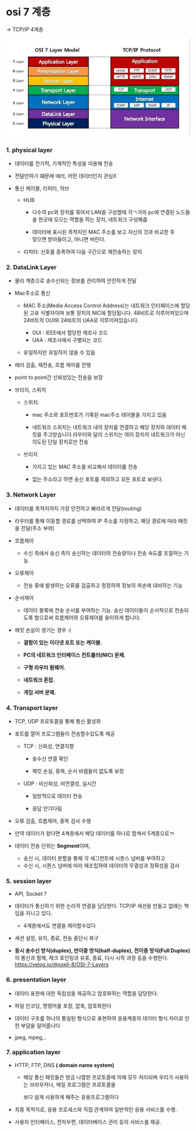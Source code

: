 # osi 7 계층

-> TCP/IP 4계층

![](tcp_ip_assets/2023-06-22-09-44-48-image.png)

### 1. physical layer

- 데이터를 전기적, 기계적인 특성을 이용해 전송

- 전달만하기 떄문에 애러, 어떤 데이터인지 관심X

- 통신 케이블, 리피터, 허브
  
  - HUB
    
    - 다수의 pc와 장치를 묶어서 LAN을 구성할때 각ㄱ가의 pc에 연결된 노드들을 한곳에 모으는 역할을 하는 장치, 네트워크 구성해줌
    
    - 데이터에 표시된 목적지인 MAC 주소를 보고 자신의 것과 비교한 후  
      맞으면 받아들이고, 아니면 버린다.
  
  - 리피터: 신호를 증폭하여 다음 구간으로 재전송하는 장치

### 2. DataLink Layer

- 물리 계층으로 송수신되는 정보를 관리하여 안전하게 전달

- Mac주소로 통신
  
  - MAC 주소(Media Access Control Address)는 네트워크 인터페이스에 할당된 고유
    식별자이며 보통 장치의 NIC에 할당됩니다.
    48비트로 이루어져있으며 24비트의 OUI와 24비트의 UAA로 이루어져있습니다.
    
    - OUI : IEEE에서 할당한 제조사 코드
    - UAA : 제조사에서 구별되는 코드
  
  - 유일하지만 유일하지 않을 수 있음

- 에러 검출, 재전송, 흐름 제어를 진행

- point to point간 신뢰성있는 전송을 보장

- 브리지, 스위치
  
  - 스위치:
    
    - mac 주소와 포트번호가 기록된 mac주소 테이블을 가지고 있음
    
    - 네트워크 스위치는 네트워크 내의 장치를 연결하고 해당 장치와 데이터 패킷을 주고받습니다.라우터와 달리 스위치는 여러 장치의 네트워크가 아닌 의도된 단일 장치로만 전송
  
  - 브리지
    
    - 가지고 있는 MAC 주소를 비교해서 데이터를 전송
    
    - 없는 주소라고 하면 송신 포트를 제외하고 모든 포트로 보낸다.  

### 3. Network Layer

- 데이터를 목적지까지 가장 안전하고 빠라르게 전달(routing)

- 라우터를 통해 이동할 경로를 선택하여 IP 주소를 지정하고, 해당 경로에 따라 패킷을 전달(주소 부여)

- 흐름제어
  
  - 수신 측에서 송신 측이 송신하는 데이터의 전송량이나 전송 속도를 조절하는 기능

- 오류제어
  
  - 전송 중에 발생하는 오류를 검출하고 정정하여 정보의 파손에 대비하는 기능

- 순서제어
  
  - 데이터 블록에 전송 순서를 부여하는 기능. 송신 데이터들이 순서적으로 전송되도록 함으로써 흐름제어와 오류제어를 용이하게 합니다.

- 패킷 손실이 생기는 경우 :(
  
  - **결함이 있는 이더넷 포트 또는 케이블.**
  
  - **PC의 네트워크 인터페이스 컨트롤러(NIC) 문제.**
  
  - **구형 라우터 펌웨어.**
  
  - **네트워크 혼잡.**
  
  - **게임 서버 문제.**

### 4. Transport layer

- TCP, UDP 프로토콜을 통해 통신 활성화

- 포트를 열어 프로그램들이 전송할수있도록 제공
  
  - TCP : 신뢰성, 연결지향
    
    - 송수신 연결 확인
    
    - 패킷 손실, 중복, 순서 바뀜들이 없도록 보장
  
  - UDP : 비신뢰성, 비연결성, 실시간
    
    - 일방적으로 데이터 전송
    
    - 응답 안기다림

- 오류 검출, 흐름제어, 중복 검사 수행

- 만약 데이터가 왔다면 4계층에서 해당 데이터를 하나로 합쳐서 5계층으로ㄲ

- 데이터 전송 단위는 **Segment**이며,
  
  - 송신 시, 데이터 분할을 통해 각 세그먼트에 시퀀스 넘버를 부여하고
  - 수신 시, 시퀀스 넘버에 따라 재조립하여 데이터의 무결성과 정확성을 검사

### 5. session layer

- API, Socket ?

- 데이터가 통신하기 위한 논리적 연결을 담당한다. TCP/IP 세션을 만들고 없애는 책임을 지니고 있다.
  
  - 4계층에서도 연결을 제어할수있다

- 세션 설정, 유지, 종료, 전송 중단시 복구

- **동시 송수신 방식(duplex), 반이중 방식(half-duplex), 전이중 방식(Full Duplex)** 의 통신과 함께, 체크 포인팅과 유휴, 종료, 다시 시작 과정 등을 수행한다. https://velog.io/@xxell-8/OSI-7-Layers

### 6. presentation layer

- 데이터 표현에 대한 독립성을 제공하고 암호화하는 역할을 담당한다.

- 파일 인코딩, 명령어를 포장, 압축, 암호화한다

- 데이터 구조를 하나의 통일된 형식으로 표현하여 응용계층의 데이터 형식 차이로 인한 부담을 덜어줍니다

- jpeg, mpeg,..

### 7. application layer

- HTTP, FTP, DNS **( domain name system)**
  
  - 해당 통신 패킷들은 방금 나열한 프로토콜에 의해 모두 처리되며 우리가 사용하는 브라우저나, 메일 프로그램은 프로토콜을 
    
    보다 쉽게 사용하게 해주는 응용프로그램이다

- 최종 목적지로, 응용 프로세스와 직접 관계하여 일반적인 응용 서비스를 수행.

- 사용자 인터페이스, 전자우편, 데이터베이스 관리 등의 서비스를 제공.
